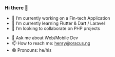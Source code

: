 ### Hi there 👋

- 🔭 I’m currently working on a Fin-tech Application
- 🌱 I’m currently learning Flutter & Dart / Laravel
- 👯 I’m looking to collaborate on PHP projects
<!-- - 🤔 I’m looking for help with ... -->
- 💬 Ask me about Web/Mobile Dev
- 📫 How to reach me: henry@oracus.ng
- 😄 Pronouns: he/his
<!-- - ⚡ Fun fact: ... -->

